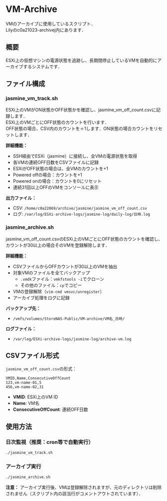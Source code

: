 # VM-Archive

VMのアーカイブに使用しているスクリプト．  
Lilyのc0a21023-archivej内にあります．

## 概要

ESXi上の仮想マシンの電源状態を追跡し、長期間停止しているVMを自動的にアーカイブするシステムです．

## ファイル構成

### jasmine_vm_track.sh

ESXi上のVMがON状態かOFF状態かを確認し、jasmine_vm_off_count.csvに記録します．  
ESXi上のVMごとにOFF状態のカウントを行います．  
OFF状態の場合、CSV内のカウントを＋1します．ON状態の場合カウントをリセットします．

**詳細機能：**
- SSH経由でESXi（jasmine）に接続し、全VMの電源状態を取得
- 各VMの連続OFF日数をCSVファイルに記録
- ESXiがOFF状態の場合は、全VMのカウントを+1
- Powered offの場合：カウントを+1
- Powered onの場合：カウントを0にリセット
- 連続31回以上OFFのVMをコンソールに表示

**出力ファイル：**
- CSV: `/home/c0a22069/archive/jasmine/jasmine_vm_off_count.csv`
- ログ: `/var/log/ESXi-archive-logs/jasmine-log/daily-log/日時.log`

### jasmine_archive.sh

jasmine_vm_off_count.csvのESXi上のVMごとにOFF状態のカウントを確認し、カウントが30以上の場合そのVMを登録解除します．

**詳細機能：**
- CSVファイルからOFFカウントが30以上のVMを抽出
- 対象VMのファイルを全てバックアップ
  - `.vmdk`ファイル：`vmkfstools -i`でクローン
  - その他のファイル：`cp`でコピー
- VMの登録解除（`vim-cmd vmsvc/unregister`）
- アーカイブ処理をログに記録

**バックアップ先：**
- `/vmfs/volumes/StoreNAS-Public/VM-archive/VM名_日時/`

**ログファイル：**
- `/var/log/ESXi-archive-logs/jasmine-log/archive-vm.log`

## CSVファイル形式

`jasmine_vm_off_count.csv`の形式：

```csv
VMID,Name,ConsecutiveOffCount
123,vm-name-01,5
456,vm-name-02,31
```

- **VMID**: ESXi上のVM ID
- **Name**: VM名
- **ConsecutiveOffCount**: 連続OFF日数

## 使用方法

### 日次監視（推奨：cron等で自動実行）

```bash
./jasmine_vm_track.sh
```

### アーカイブ実行

```bash
./jasmine_archive.sh
```

**注意：** アーカイブ実行後、VMは登録解除されますが、元のディレクトリは削除されません（スクリプト内の該当行がコメントアウトされています）．
